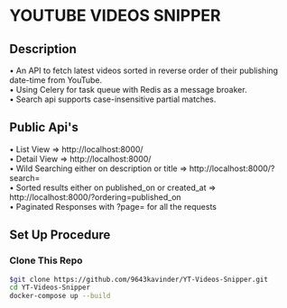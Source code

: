 # YOUTUBE VIDEOS SNIPPER

## Description
• An API to fetch latest videos sorted in reverse order of their publishing date-time from YouTube.</br>
• Using Celery for task queue with Redis as a message broaker.</br>
• Search api supports case-insensitive partial matches.</br>

## Public Api's
• List View => http://localhost:8000/</br>
• Detail View => http://localhost:8000/<id></br>
• Wild Searching either on description or title => http://localhost:8000/?search=<text></br>
• Sorted results either on published_on or created_at => http://localhost:8000/?ordering=published_on</br>
• Paginated Responses with ?page=<integer> for all the requests</br>  

## Set Up Procedure
### Clone This Repo

```bash
$git clone https://github.com/9643kavinder/YT-Videos-Snipper.git
cd YT-Videos-Snipper
docker-compose up --build
```
